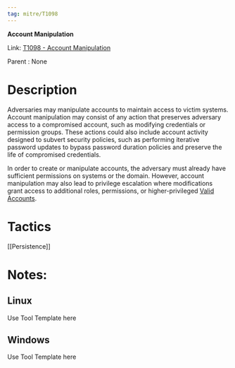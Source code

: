 ```yaml
---
tag: mitre/T1098
---
```


**Account Manipulation**

Link: [T1098 - Account Manipulation](https://attack.mitre.org/techniques/T1098)

Parent : None


# Description

Adversaries may manipulate accounts to maintain access to victim systems. Account manipulation may consist of any action that preserves adversary access to a compromised account, such as modifying credentials or permission groups. These actions could also include account activity designed to subvert security policies, such as performing iterative password updates to bypass password duration policies and preserve the life of compromised credentials. 

In order to create or manipulate accounts, the adversary must already have sufficient permissions on systems or the domain. However, account manipulation may also lead to privilege escalation where modifications grant access to additional roles, permissions, or higher-privileged [Valid Accounts](https://attack.mitre.org/techniques/T1078).

# Tactics


[[Persistence]]


# Notes:

## Linux

Use Tool Template here

## Windows

Use Tool Template here